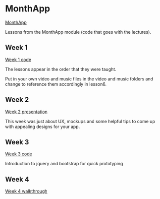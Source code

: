 MonthApp
========
[MonthApp](http://sites.google.com/site/monthappgtuc)

Lessons from the MonthApp module (code that goes with the lectures).

Week 1
------
[Week 1 code](https://github.com/jeffgodwyll/MonthApp/tree/master/week1)

The lessons appear in the order that they were taught.

Put in your own video and music files in the video and music folders and change to reference them accordingly in lesson6.

Week 2
------
[Week 2 presentation](https://github.com/jeffgodwyll/MonthApp/tree/master/week2)

This week was just about UX, mockups and some helpful tips to come up with appealing designs for your app.

Week 3
------
[Week 3 code](https://github.com/jeffgodwyll/MonthApp/tree/master/week3)

Introduction to jquery and bootstrap for quick prototyping

Week 4
------

[Week 4 walkthrough](https://github.com/jeffgodwyll/MonthApp/blob/master/week4/android_phonegap.md)